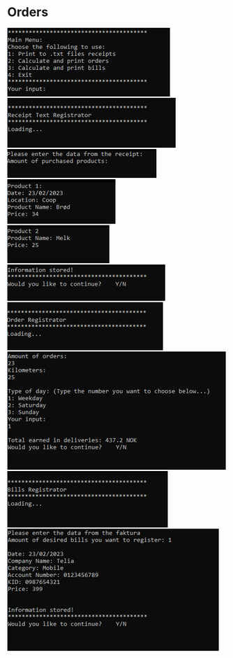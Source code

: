 # Orders

![Pic](images/image_1.PNG)<br />
![Pic](images/image_1_1.PNG)<br />
![Pic](images/image_1_2.PNG)<br />
![Pic](images/image_1_3.PNG)<br />
![Pic](images/image_1_4.PNG)<br />
![Pic](images/image_1_5.PNG)<br />
![Pic](images/image_2_1.PNG)<br />
![Pic](images/image_2_2.PNG)<br />
![Pic](images/image_3_1.PNG)<br />
![Pic](images/image_3_2.PNG)<br />





